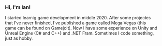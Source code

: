 ### Hi, I'm Ian!
I started learnig game development in middle 2020. After some projectes that I've never finished, I've published a game called Mega Vegas (this game can be found on Gamejolt). Now I have some experience on Unity and Unreal Engine (C# and C++) and .NET Fram.
Sometimes I code something, just as hobby.
<!--
**ianfgo/ianfgo** is a ✨ _special_ ✨ repository because its `README.md` (this file) appears on your GitHub profile.

Here are some ideas to get you started:

- 🔭 I’m currently working on ...
- 🌱 I’m currently learning ...
- 👯 I’m looking to collaborate on ...
- 🤔 I’m looking for help with ...
- 💬 Ask me about ...
- 📫 How to reach me: ...
- 😄 Pronouns: ...
- ⚡ Fun fact: ...
-->
